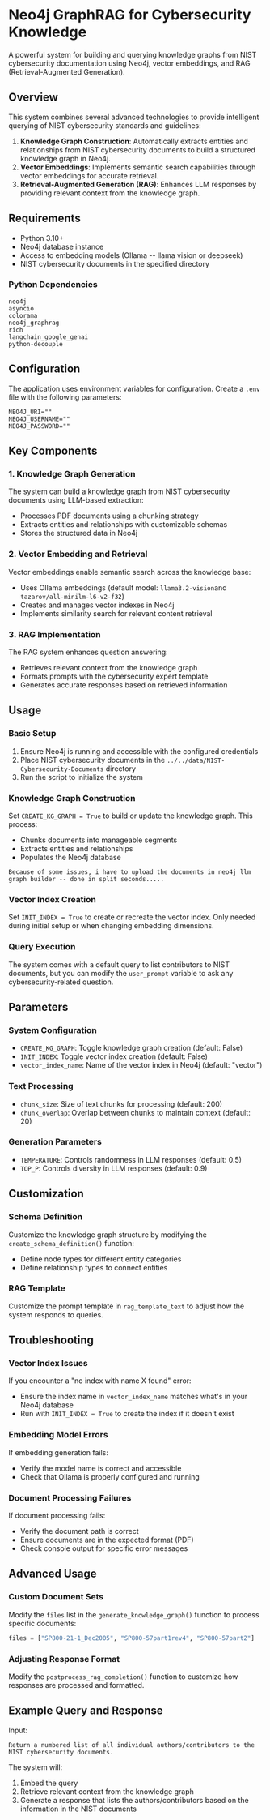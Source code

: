 # Neo4j GraphRAG for Cybersecurity Knowledge

A powerful system for building and querying knowledge graphs from NIST cybersecurity documentation using Neo4j, vector embeddings, and RAG (Retrieval-Augmented Generation).

## Overview

This system combines several advanced technologies to provide intelligent querying of NIST cybersecurity standards and guidelines:

1. **Knowledge Graph Construction**: Automatically extracts entities and relationships from NIST cybersecurity documents to build a structured knowledge graph in Neo4j.
2. **Vector Embeddings**: Implements semantic search capabilities through vector embeddings for accurate retrieval.
3. **Retrieval-Augmented Generation (RAG)**: Enhances LLM responses by providing relevant context from the knowledge graph.

## Requirements

- Python 3.10+
- Neo4j database instance
- Access to embedding models (Ollama -- llama vision or deepseek)
- NIST cybersecurity documents in the specified directory

### Python Dependencies

```
neo4j
asyncio
colorama
neo4j_graphrag
rich
langchain_google_genai
python-decouple
```

## Configuration

The application uses environment variables for configuration. Create a `.env` file with the following parameters:

```
NEO4J_URI=""
NEO4J_USERNAME=""
NEO4J_PASSWORD=""
```

## Key Components

### 1. Knowledge Graph Generation

The system can build a knowledge graph from NIST cybersecurity documents using LLM-based extraction:

- Processes PDF documents using a chunking strategy
- Extracts entities and relationships with customizable schemas
- Stores the structured data in Neo4j

### 2. Vector Embedding and Retrieval

Vector embeddings enable semantic search across the knowledge base:

- Uses Ollama embeddings (default model: `llama3.2-vision`and `tazarov/all-minilm-l6-v2-f32`)
- Creates and manages vector indexes in Neo4j
- Implements similarity search for relevant content retrieval

### 3. RAG Implementation

The RAG system enhances question answering:

- Retrieves relevant context from the knowledge graph
- Formats prompts with the cybersecurity expert template
- Generates accurate responses based on retrieved information

## Usage

### Basic Setup

1. Ensure Neo4j is running and accessible with the configured credentials
2. Place NIST cybersecurity documents in the `../../data/NIST-Cybersecurity-Documents` directory
3. Run the script to initialize the system

### Knowledge Graph Construction

Set `CREATE_KG_GRAPH = True` to build or update the knowledge graph. This process:

- Chunks documents into manageable segments
- Extracts entities and relationships
- Populates the Neo4j database

`Because of some issues, i have to upload the documents in neo4j llm graph builder -- done in split seconds.....`

### Vector Index Creation

Set `INIT_INDEX = True` to create or recreate the vector index. Only needed during initial setup or when changing embedding dimensions.

### Query Execution

The system comes with a default query to list contributors to NIST documents, but you can modify the `user_prompt` variable to ask any cybersecurity-related question.

## Parameters

### System Configuration

- `CREATE_KG_GRAPH`: Toggle knowledge graph creation (default: False)
- `INIT_INDEX`: Toggle vector index creation (default: False)
- `vector_index_name`: Name of the vector index in Neo4j (default: "vector")

### Text Processing

- `chunk_size`: Size of text chunks for processing (default: 200)
- `chunk_overlap`: Overlap between chunks to maintain context (default: 20)

### Generation Parameters

- `TEMPERATURE`: Controls randomness in LLM responses (default: 0.5)
- `TOP_P`: Controls diversity in LLM responses (default: 0.9)

## Customization

### Schema Definition

Customize the knowledge graph structure by modifying the `create_schema_definition()` function:

- Define node types for different entity categories
- Define relationship types to connect entities

### RAG Template

Customize the prompt template in `rag_template_text` to adjust how the system responds to queries.

## Troubleshooting

### Vector Index Issues

If you encounter a "no index with name X found" error:
- Ensure the index name in `vector_index_name` matches what's in your Neo4j database
- Run with `INIT_INDEX = True` to create the index if it doesn't exist

### Embedding Model Errors

If embedding generation fails:
- Verify the model name is correct and accessible
- Check that Ollama is properly configured and running

### Document Processing Failures

If document processing fails:
- Verify the document path is correct
- Ensure documents are in the expected format (PDF)
- Check console output for specific error messages

## Advanced Usage

### Custom Document Sets

Modify the `files` list in the `generate_knowledge_graph()` function to process specific documents:

```python
files = ["SP800-21-1_Dec2005", "SP800-57part1rev4", "SP800-57part2"]
```

### Adjusting Response Format

Modify the `postprocess_rag_completion()` function to customize how responses are processed and formatted.

## Example Query and Response

Input:
```
Return a numbered list of all individual authors/contributors to the NIST cybersecurity documents.
```

The system will:
1. Embed the query
2. Retrieve relevant context from the knowledge graph
3. Generate a response that lists the authors/contributors based on the information in the NIST documents